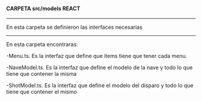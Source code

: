 #### **CARPETA src/models REACT**

------------------------------------

En esta carpeta se definieron las interfaces necesarias

------------------------------------

En esta carpeta encontraras: 

-Menu.ts. Es la interfaz que define que items tiene que tener cada menu.

-NaveModel.ts. Es la interfaz que define el modelo de la nave y todo lo que tiene que contener la misma

-ShotModel.ts. Es la interfaz que define el modelo del disparo y todo lo que tiene que contener el mismo

